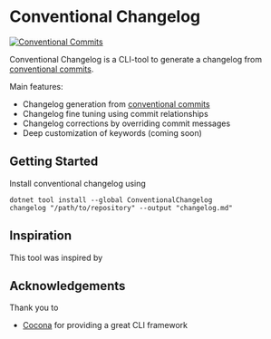 ﻿# Conventional Changelog

[![Conventional Commits][ccommits-img]][ccommits-url]

Conventional Changelog is a CLI-tool to generate a changelog from [conventional commits][ccommits-url].

Main features:

- Changelog generation from [conventional commits][ccommits-url]
- Changelog fine tuning using commit relationships
- Changelog corrections by overriding commit messages
- Deep customization of keywords (coming soon)

## Getting Started

Install conventional changelog using

```shell
dotnet tool install --global ConventionalChangelog
changelog "/path/to/repository" --output "changelog.md"
```

[ccommits-url]: https://conventionalcommits.org/
[ccommits-img]: https://badgen.net/badge/conventional%20commits/v1.0.0/dfb317

## Inspiration

This tool was inspired by

## Acknowledgements

Thank you to

- [Cocona](https://github.com/mayuki/Cocona#installing) for providing a great CLI framework
